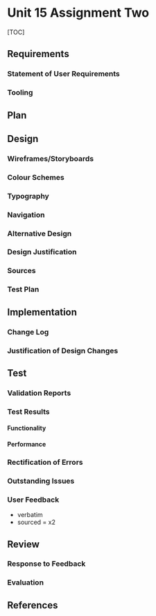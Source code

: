 # Unit 15 Assignment Two

[TOC]

## Requirements

### Statement of User Requirements

### Tooling

## Plan

## Design

### Wireframes/Storyboards

### Colour Schemes

### Typography

### Navigation

### Alternative Design

### Design Justification

### Sources

### Test Plan

## Implementation

### Change Log

### Justification of Design Changes

## Test

### Validation Reports

### Test Results

#### Functionality

#### Performance

### Rectification of Errors

### Outstanding Issues

### User Feedback

+ verbatim
+ sourced
= x2


## Review

### Response to Feedback

### Evaluation

## References



